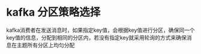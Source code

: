 # kafka 分区策略选择
kafka消费者在发送消息时，如果指定key值，会根据key值进行分区，确保同一个key值的信息，分配到相同的分区内，若没有指定key就采用轮询的方式来确保消息在主题所有分区上均匀分配
